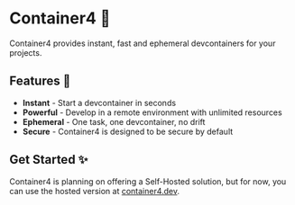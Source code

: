 # Container4 🐳

Container4 provides instant, fast and ephemeral devcontainers for your projects.

## Features 🚀

- **Instant** - Start a devcontainer in seconds
- **Powerful** - Develop in a remote environment with unlimited resources
- **Ephemeral** - One task, one devcontainer, no drift
- **Secure** - Container4 is designed to be secure by default

## Get Started ✨

Container4 is planning on offering a Self-Hosted solution, but for now, you can
use the hosted version at [container4.dev](https://container4.dev).
